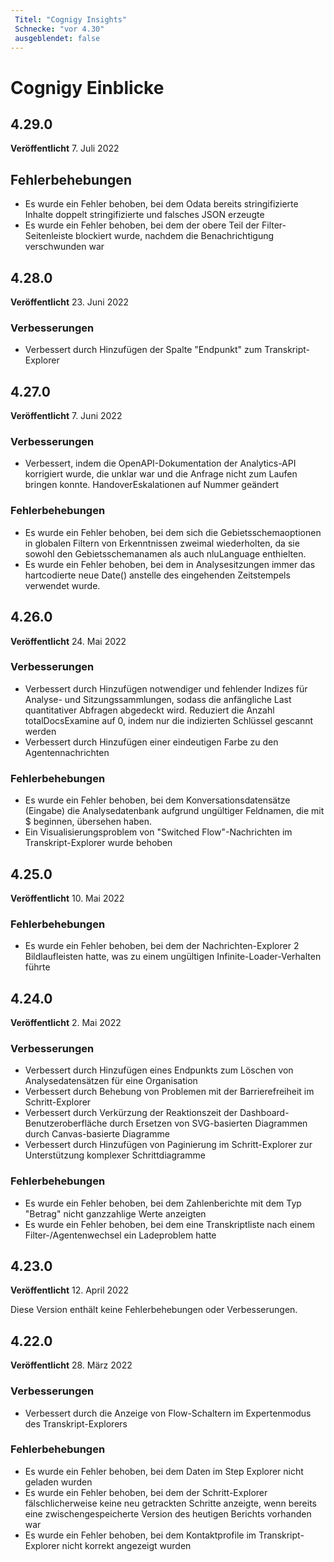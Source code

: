 ```yaml
---
 Titel: "Cognigy Insights" 
 Schnecke: "vor 4.30" 
 ausgeblendet: false 
---
```

# Cognigy Einblicke

## 4.29.0

**Veröffentlicht** 7. Juli 2022

## Fehlerbehebungen

- Es wurde ein Fehler behoben, bei dem Odata bereits stringifizierte Inhalte doppelt stringifizierte und falsches JSON erzeugte
- Es wurde ein Fehler behoben, bei dem der obere Teil der Filter-Seitenleiste blockiert wurde, nachdem die Benachrichtigung verschwunden war

## 4.28.0

**Veröffentlicht** 23. Juni 2022

### Verbesserungen

- Verbessert durch Hinzufügen der Spalte "Endpunkt" zum Transkript-Explorer

## 4.27.0

**Veröffentlicht** 7. Juni 2022

### Verbesserungen

- Verbessert, indem die OpenAPI-Dokumentation der Analytics-API korrigiert wurde, die unklar war und die Anfrage nicht zum Laufen bringen konnte. HandoverEskalationen auf Nummer geändert

### Fehlerbehebungen

- Es wurde ein Fehler behoben, bei dem sich die Gebietsschemaoptionen in globalen Filtern von Erkenntnissen zweimal wiederholten, da sie sowohl den Gebietsschemanamen als auch nluLanguage enthielten.
- Es wurde ein Fehler behoben, bei dem in Analysesitzungen immer das hartcodierte neue Date() anstelle des eingehenden Zeitstempels verwendet wurde.

## 4.26.0

**Veröffentlicht** 24. Mai 2022

### Verbesserungen

- Verbessert durch Hinzufügen notwendiger und fehlender Indizes für Analyse- und Sitzungssammlungen, sodass die anfängliche Last quantitativer Abfragen abgedeckt wird. Reduziert die Anzahl totalDocsExamine auf 0, indem nur die indizierten Schlüssel gescannt werden
- Verbessert durch Hinzufügen einer eindeutigen Farbe zu den Agentennachrichten

### Fehlerbehebungen

- Es wurde ein Fehler behoben, bei dem Konversationsdatensätze (Eingabe) die Analysedatenbank aufgrund ungültiger Feldnamen, die mit $ beginnen, übersehen haben.
- Ein Visualisierungsproblem von "Switched Flow"-Nachrichten im Transkript-Explorer wurde behoben

## 4.25.0

**Veröffentlicht** 10. Mai 2022

### Fehlerbehebungen

- Es wurde ein Fehler behoben, bei dem der Nachrichten-Explorer 2 Bildlaufleisten hatte, was zu einem ungültigen Infinite-Loader-Verhalten führte

## 4.24.0

**Veröffentlicht** 2. Mai 2022

### Verbesserungen

- Verbessert durch Hinzufügen eines Endpunkts zum Löschen von Analysedatensätzen für eine Organisation
- Verbessert durch Behebung von Problemen mit der Barrierefreiheit im Schritt-Explorer
- Verbessert durch Verkürzung der Reaktionszeit der Dashboard-Benutzeroberfläche durch Ersetzen von SVG-basierten Diagrammen durch Canvas-basierte Diagramme
- Verbessert durch Hinzufügen von Paginierung im Schritt-Explorer zur Unterstützung komplexer Schrittdiagramme

### Fehlerbehebungen

- Es wurde ein Fehler behoben, bei dem Zahlenberichte mit dem Typ "Betrag" nicht ganzzahlige Werte anzeigten
- Es wurde ein Fehler behoben, bei dem eine Transkriptliste nach einem Filter-/Agentenwechsel ein Ladeproblem hatte

## 4.23.0

**Veröffentlicht** 12. April 2022

Diese Version enthält keine Fehlerbehebungen oder Verbesserungen.

## 4.22.0

**Veröffentlicht** 28. März 2022

### Verbesserungen

- Verbessert durch die Anzeige von Flow-Schaltern im Expertenmodus des Transkript-Explorers

### Fehlerbehebungen

- Es wurde ein Fehler behoben, bei dem Daten im Step Explorer nicht geladen wurden
- Es wurde ein Fehler behoben, bei dem der Schritt-Explorer fälschlicherweise keine neu getrackten Schritte anzeigte, wenn bereits eine zwischengespeicherte Version des heutigen Berichts vorhanden war
- Es wurde ein Fehler behoben, bei dem Kontaktprofile im Transkript-Explorer nicht korrekt angezeigt wurden